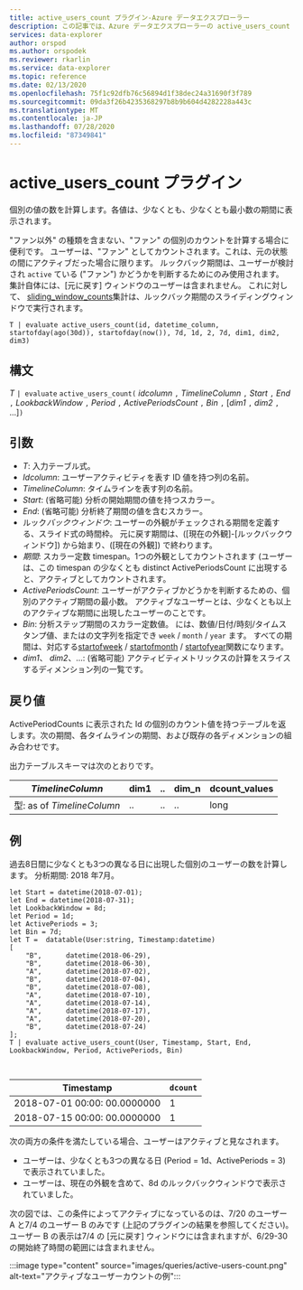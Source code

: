 ```yaml
---
title: active_users_count プラグイン-Azure データエクスプローラー
description: この記事では、Azure データエクスプローラーの active_users_count プラグインについて説明します。
services: data-explorer
author: orspod
ms.author: orspodek
ms.reviewer: rkarlin
ms.service: data-explorer
ms.topic: reference
ms.date: 02/13/2020
ms.openlocfilehash: 75f1c92dfb76c56894d1f38dec24a31690f3f789
ms.sourcegitcommit: 09da3f26b4235368297b8b9b604d4282228a443c
ms.translationtype: MT
ms.contentlocale: ja-JP
ms.lasthandoff: 07/28/2020
ms.locfileid: "87349841"
---
```

# <a name="active_users_count-plugin"></a>active_users_count プラグイン

個別の値の数を計算します。各値は、少なくとも、少なくとも最小数の期間に表示されます。

"ファン以外" の種類を含まない、"ファン" の個別のカウントを計算する場合に便利です。 ユーザーは、"ファン" としてカウントされます。これは、元の状態の間にアクティブだった場合に限ります。 ルックバック期間は、ユーザーが検討され `active` ている ("ファン") かどうかを判断するためにのみ使用されます。 集計自体には、[元に戻す] ウィンドウのユーザーは含まれません。 これに対して、 [sliding_window_counts](sliding-window-counts-plugin.md)集計は、ルックバック期間のスライディングウィンドウで実行されます。

```kusto
T | evaluate active_users_count(id, datetime_column, startofday(ago(30d)), startofday(now()), 7d, 1d, 2, 7d, dim1, dim2, dim3)
```

## <a name="syntax"></a>構文

*T* `| evaluate` `active_users_count(` *idcolumn* `,` *TimelineColumn* `,` *Start* `,` *End* `,` *LookbackWindow* `,` *Period* `,` *ActivePeriodsCount* `,` *Bin* `,` [*dim1* `,` *dim2* `,` ...]`)`

## <a name="arguments"></a>引数

* *T*: 入力テーブル式。
* *Idcolumn*: ユーザーアクティビティを表す ID 値を持つ列の名前。 
* *TimelineColumn*: タイムラインを表す列の名前。
* *Start*: (省略可能) 分析の開始期間の値を持つスカラー。
* *End*: (省略可能) 分析終了期間の値を含むスカラー。
* ルック*バックウィンドウ*: ユーザーの外観がチェックされる期間を定義する、スライド式の時間枠。 元に戻す期間は、([現在の外観]-[ルックバックウィンドウ]) から始まり、([現在の外観]) で終わります。 
* *期間*: スカラー定数 timespan。1つの外観としてカウントされます (ユーザーは、この timespan の少なくとも distinct ActivePeriodsCount に出現すると、アクティブとしてカウントされます。
* *ActivePeriodsCount*: ユーザーがアクティブかどうかを判断するための、個別のアクティブ期間の最小数。 アクティブなユーザーとは、少なくとも以上のアクティブな期間に出現したユーザーのことです。
* *Bin*: 分析ステップ期間のスカラー定数値。 には、数値/日付/時刻/タイムスタンプ値、またはの文字列を指定でき `week` / `month` / `year` ます。 すべての期間は、対応する[startofweek](startofweekfunction.md) / [startofmonth](startofmonthfunction.md) / [startofyear](startofyearfunction.md)関数になります。
* *dim1*、 *dim2*、...: (省略可能) アクティビティメトリックスの計算をスライスするディメンション列の一覧です。

## <a name="returns"></a>戻り値

ActivePeriodCounts に表示された Id の個別のカウント値を持つテーブルを返します。次の期間、各タイムラインの期間、および既存の各ディメンションの組み合わせです。

出力テーブルスキーマは次のとおりです。

|*TimelineColumn*|dim1|..|dim_n|dcount_values|
|---|---|---|---|---|
|型: as of *TimelineColumn*|..|..|..|long|


## <a name="examples"></a>例

過去8日間に少なくとも3つの異なる日に出現した個別のユーザーの数を計算します。 分析期間: 2018 年7月。

```kusto
let Start = datetime(2018-07-01);
let End = datetime(2018-07-31);
let LookbackWindow = 8d;
let Period = 1d;
let ActivePeriods = 3;
let Bin = 7d; 
let T =  datatable(User:string, Timestamp:datetime)
[
    "B",      datetime(2018-06-29),
    "B",      datetime(2018-06-30),
    "A",      datetime(2018-07-02),
    "B",      datetime(2018-07-04),
    "B",      datetime(2018-07-08),
    "A",      datetime(2018-07-10),
    "A",      datetime(2018-07-14),
    "A",      datetime(2018-07-17),
    "A",      datetime(2018-07-20),
    "B",      datetime(2018-07-24)
]; 
T | evaluate active_users_count(User, Timestamp, Start, End, LookbackWindow, Period, ActivePeriods, Bin)



```

|Timestamp|`dcount`|
|---|---|
|2018-07-01 00:00: 00.0000000|1|
|2018-07-15 00:00: 00.0000000|1|

次の両方の条件を満たしている場合、ユーザーはアクティブと見なされます。 
* ユーザーは、少なくとも3つの異なる日 (Period = 1d、ActivePeriods = 3) で表示されていました。
* ユーザーは、現在の外観を含めて、8d のルックバックウィンドウで表示されていました。

次の図では、この条件によってアクティブになっているのは、7/20 のユーザー A と7/4 のユーザー B のみです (上記のプラグインの結果を参照してください)。 ユーザー B の表示は7/4 の [元に戻す] ウィンドウには含まれますが、6/29-30 の開始終了時間の範囲には含まれません。 

:::image type="content" source="images/queries/active-users-count.png" alt-text="アクティブなユーザーカウントの例":::
